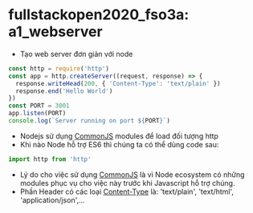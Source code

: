 # fullstackopen2020_fso3a: a1_webserver
* Tạo web server đơn giản với node
```js
const http = require('http')
const app = http.createServer((request, response) => {
  response.writeHead(200, { 'Content-Type': 'text/plain' })
  response.end('Hello World')
})
const PORT = 3001
app.listen(PORT)
console.log(`Server running on port ${PORT}`)
```
- Nodejs sử dụng [CommonJS](https://requirejs.org/docs/commonjs.html) modules để load đối tượng http
- Khi nào Node hỗ trợ ES6 thì chúng ta có thể dùng code sau:
```js
import http from 'http'
```
- Lý do cho việc sử dụng [CommonJS](https://requirejs.org/docs/commonjs.html) là vì Node ecosystem có những modules phục vụ cho việc này trước khi Javascript hỗ trợ chúng.
- Phần Header có các loại [Content-Type](https://developer.mozilla.org/en-US/docs/Web/HTTP/Headers/Content-Type) là: 'text/plain', 'text/html', 'application/json',...
